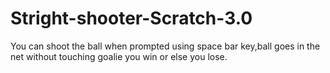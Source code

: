 # Stright-shooter-Scratch-3.0
You can shoot the ball when prompted using space bar key,ball goes in the net without touching goalie you win or else you lose.
